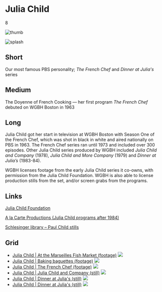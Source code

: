 # Julia Child

8

![thumb](https://s3.amazonaws.com/wgbhstocksales.org/content/collections/julia_child/julia-thumb_348x196.png)

![splash](https://s3.amazonaws.com/wgbhstocksales.org/content/collections/julia_child/julia_collection_main_770x433.png)

## Short

Our most famous PBS personality;
*The French Chef* and *Dinner at Julia's* series

## Medium

The Doyenne of French Cooking — her first program *The French Chef* debuted on WGBH Boston in 1963

## Long

Julia Child got her start in television at WGBH Boston with Season One of the 
French Chef, which was shot in black in white and aired nationally on PBS in 1963.  The 
French Chef series ran until 1973 and included over 300 episodes.
Other Julia Child series produced by WGBH included *Julia Child and Company* (1978), 
*Julia Child and More Company* (1979)  and *Dinner at Julia’s* (1983-84).
  
WGBH licenses footage from the early Julia Child series it co-owns, with permission 
from the Julia Child Foundation. WGBH is also able to license production stills 
from the set, and/or screen grabs from the programs.   

## Links

[Julia Child Foundation](http://www.juliachildfoundation.org)

[A la Carte Productions (Julia Child programs after 1984)](http://www.alacartetv.com/html/jnj/jnj.htm)

[Schlesinger library – Paul Child stills](http://tinyurl.com/9lv329u)

## Grid

- [Julia Child | At the Marseilles Fish Market (footage)](http://openvault.wgbh.org/catalog/openvault:1440) ![](https://s3.amazonaws.com/wgbhstocksales.org/content/collections/julia_child/Julia+Child+at+the+fish+market_348x196.png)
- [Julia Child | Baking baguettes (footage)](http://video.pbs.org/program/julia-child-baking-julia/) ![](https://s3.amazonaws.com/wgbhstocksales.org/content/collections/julia_child/Julia+with+baguettes_348x196.png)
- [Julia Child | The French Chef (footage)](http://video.pbs.org/program/the-french-chef/) ![](https://s3.amazonaws.com/wgbhstocksales.org/content/collections/julia_child/Julia+B%26W_348x196.png)
- [Julia Child | Julia Child and Company (still)](http://openvault.wgbh.org/catalog/openvault:16213) ![](https://s3.amazonaws.com/wgbhstocksales.org/content/collections/julia_child/JuliaInKitchen7_348x196.jpg)
- [Julia Child | Dinner at Julia's (still)](http://openvault.wgbh.org/catalog/openvault:21680) ![](https://s3.amazonaws.com/wgbhstocksales.org/content/collections/julia_child/JuliaWithCrabs_348x196.jpg)
- [Julia Child | Dinner at Julia's (still)](http://openvault.wgbh.org/catalog/openvault:10248) ![](https://s3.amazonaws.com/wgbhstocksales.org/content/collections/julia_child/JuliaInWoods_348x196.jpg)
